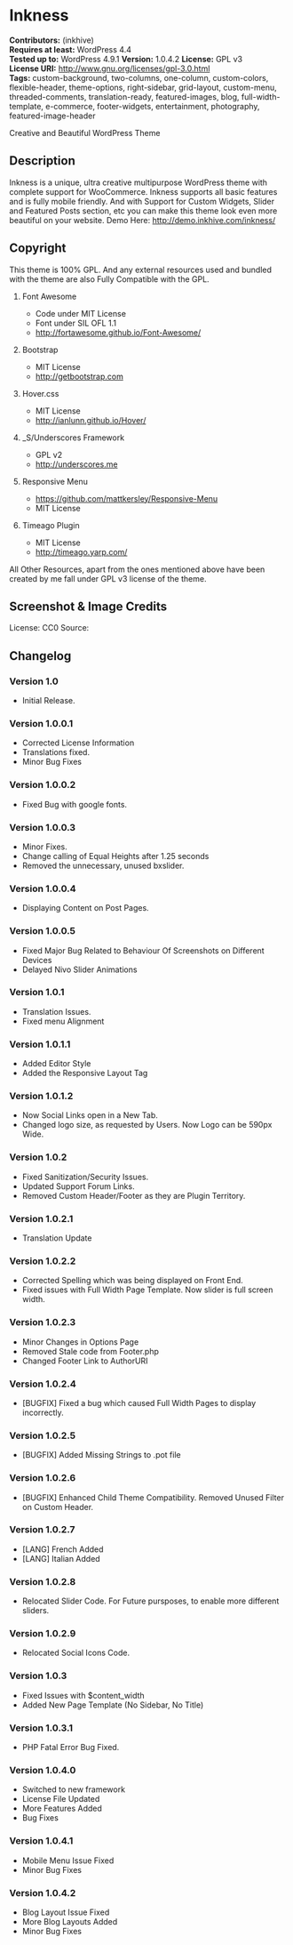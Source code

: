 # Inkness

**Contributors:** (inkhive)  
**Requires at least:** WordPress 4.4  
**Tested up to:** WordPress 4.9.1 
**Version:** 1.0.4.2
**License:** GPL v3  
**License URI:** http://www.gnu.org/licenses/gpl-3.0.html  
**Tags:** custom-background, two-columns, one-column, custom-colors, flexible-header, theme-options, right-sidebar, grid-layout, custom-menu, threaded-comments, translation-ready, featured-images, blog, full-width-template, e-commerce, footer-widgets, entertainment, photography, featured-image-header

Creative and Beautiful WordPress Theme

## Description

Inkness is a unique, ultra creative multipurpose WordPress theme with complete support for WooCommerce. Inkness supports all basic features and is fully mobile friendly. And with Support for Custom Widgets, Slider and Featured Posts section, etc you can make this theme look even more beautiful on your website. 
Demo Here: http://demo.inkhive.com/inkness/


## Copyright


This theme is 100% GPL. And any external resources used and bundled with the theme are also Fully Compatible with the GPL.

1. Font Awesome
	- Code under MIT License
	- Font under SIL OFL 1.1 
	- http://fortawesome.github.io/Font-Awesome/
	
2. Bootstrap
	- MIT License
	- http://getbootstrap.com
	
3. Hover.css
	- MIT License
	- http://ianlunn.github.io/Hover/			
	
4. _S/Underscores Framework
	- GPL v2
	- http://underscores.me
	
5. Responsive Menu
	- https://github.com/mattkersley/Responsive-Menu
	- MIT License
	
6. Timeago Plugin
    - MIT License
    - http://timeago.yarp.com/
	
All Other Resources, apart from the ones mentioned above have been created by me fall under GPL v3 license of the theme.	

## Screenshot & Image Credits


License: CC0
Source: 	

## Changelog

### Version 1.0

* Initial Release.
	
### Version 1.0.0.1

* Corrected License Information
* Translations fixed.
* Minor Bug Fixes

### Version 1.0.0.2

* Fixed Bug with google fonts.
	
### Version 1.0.0.3

* Minor Fixes.
* Change calling of Equal Heights after 1.25 seconds		
* Removed the unnecessary, unused bxslider.
	
### Version 1.0.0.4

* Displaying Content on Post Pages.	
	
### Version 1.0.0.5

* Fixed Major Bug Related to Behaviour Of Screenshots on Different Devices
* Delayed Nivo Slider Animations
	
### Version 1.0.1

* Translation Issues.
* Fixed menu Alignment
	
### Version 1.0.1.1

* Added Editor Style
* Added the Responsive Layout Tag	

### Version 1.0.1.2

* Now Social Links open in a New Tab.
* Changed logo size, as requested by Users. Now Logo can be 590px Wide. 
	
### Version 1.0.2

* Fixed Sanitization/Security Issues.
* Updated Support Forum Links.
* Removed Custom Header/Footer as they are Plugin Territory.	
	
### Version 1.0.2.1

* Translation Update	
	
### Version 1.0.2.2

* Corrected Spelling which was being displayed on Front End.
* Fixed issues with Full Width Page Template. Now slider is full screen width.	
	
### Version 1.0.2.3

* Minor Changes in Options Page	
* Removed Stale code from Footer.php
* Changed Footer Link to AuthorURI
	
### Version 1.0.2.4

* [BUGFIX] Fixed a bug which caused Full Width Pages to display incorrectly.
	
### Version 1.0.2.5

* [BUGFIX]	Added Missing Strings to .pot file	
	
### Version 1.0.2.6

* [BUGFIX] Enhanced Child Theme Compatibility. Removed Unused Filter on Custom Header.	
	
### Version 1.0.2.7	

* [LANG] French Added
* [LANG] Italian Added
	
### Version 1.0.2.8

* Relocated Slider Code. For Future pursposes, to enable more different sliders.	
	
### Version 1.0.2.9

* Relocated Social Icons Code.
	
### Version 1.0.3

* Fixed Issues with $content_width	
* Added New Page Template (No Sidebar, No Title)
	
### Version 1.0.3.1

* PHP Fatal Error Bug Fixed.

### Version 1.0.4.0

* Switched to new framework
* License File Updated
* More Features Added
* Bug Fixes

### Version 1.0.4.1

* Mobile Menu Issue Fixed
* Minor Bug Fixes

### Version 1.0.4.2

* Blog Layout Issue Fixed
* More Blog Layouts Added
* Minor Bug Fixes